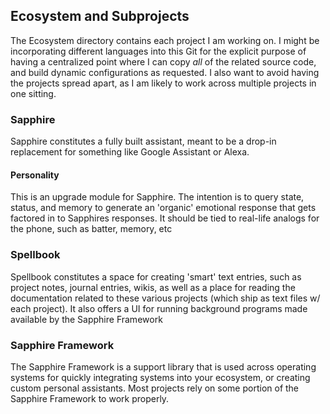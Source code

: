 ## Ecosystem and Subprojects
The Ecosystem directory contains each project I am working on. I might be incorporating different languages into this Git for the explicit purpose of having a centralized point where I can copy *all* of the related source code, and build dynamic configurations as requested. I also want to avoid having the projects spread apart, as I am likely to work across multiple projects in one sitting.

### Sapphire
Sapphire constitutes a fully built assistant, meant to be a drop-in replacement for something like Google Assistant or Alexa. 

#### Personality
This is an upgrade module for Sapphire. The intention is to query state, status, and memory to generate an 'organic' emotional response that gets factored in to Sapphires responses. It should be tied to real-life analogs for the phone, such as batter, memory, etc

### Spellbook
Spellbook constitutes a space for creating 'smart' text entries, such as project notes, journal entries, wikis, as well as a place for reading the documentation related to these various projects (which ship as text files w/ each project). It also offers a UI for running background programs made available by the Sapphire Framework

### Sapphire Framework
The Sapphire Framework is a support library that is used across operating systems for quickly integrating systems into your ecosystem, or creating custom personal assistants. Most projects rely on some portion of the Sapphire Framework to work properly.